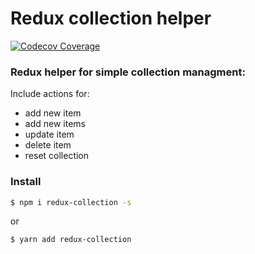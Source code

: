 # Redux collection helper 
[![Codecov Coverage](https://img.shields.io/codecov/c/github/volodymyrl/redux-collection/master.svg)](https://codecov.io/gh/volodymyrl/redux-collection/)

### Redux helper for simple collection managment:
Include actions for:
* add new item
* add new items
* update item
* delete item
* reset collection

### Install
```sh
$ npm i redux-collection -s 
```
or 
```sh
$ yarn add redux-collection
```
